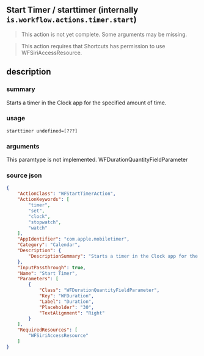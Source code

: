 
## Start Timer / starttimer (internally `is.workflow.actions.timer.start`)

> This action is not yet complete. Some arguments may be missing.


> This action requires that Shortcuts has permission to use WFSiriAccessResource.


## description
### summary
Starts a timer in the Clock app for the specified amount of time.


### usage
`starttimer undefined=[???]`

### arguments
This paramtype is not implemented. WFDurationQuantityFieldParameter

### source json

```json
{
	"ActionClass": "WFStartTimerAction",
	"ActionKeywords": [
		"timer",
		"set",
		"clock",
		"stopwatch",
		"watch"
	],
	"AppIdentifier": "com.apple.mobiletimer",
	"Category": "Calendar",
	"Description": {
		"DescriptionSummary": "Starts a timer in the Clock app for the specified amount of time."
	},
	"InputPassthrough": true,
	"Name": "Start Timer",
	"Parameters": [
		{
			"Class": "WFDurationQuantityFieldParameter",
			"Key": "WFDuration",
			"Label": "Duration",
			"Placeholder": "30",
			"TextAlignment": "Right"
		}
	],
	"RequiredResources": [
		"WFSiriAccessResource"
	]
}
```
